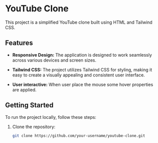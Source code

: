 # YouTube Clone

This project is a simplified YouTube clone built using HTML and Tailwind CSS.

## Features

- **Responsive Design:** The application is designed to work seamlessly across various devices and screen sizes.

- **Tailwind CSS:** The project utilizes Tailwind CSS for styling, making it easy to create a visually appealing and consistent user interface.

- **User interactive:** When user place the mouse some hover properties are applied.


## Getting Started

To run the project locally, follow these steps:

1. Clone the repository:

   ```bash
   git clone https://github.com/your-username/youtube-clone.git
